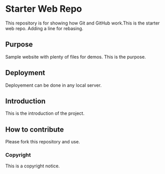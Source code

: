 # Starter Web Repo

This repository is for showing how Git and GitHub work.This is the starter web repo. Adding a line for rebasing.

## Purpose

Sample website with plenty of files for demos. This is the purpose.

## Deployment
Deployement can be done in any local server.

## Introduction
This is the introduction of the project.

## How to contribute
Please fork this repository and use.

### Copyright
This is a copyright notice.